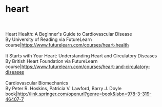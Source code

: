 # heart<br><br>

Heart Health: A Beginner's Guide to Cardiovascular Disease<br>By University of Reading via FutureLearn<br>course|https://www.futurelearn.com/courses/heart-health<br><br>
It Starts with Your Heart: Understanding Heart and Circulatory Diseases<br>By British Heart Foundation via FutureLearn<br>course|https://www.futurelearn.com/courses/heart-and-circulatory-diseases<br><br>
Cardiovascular Biomechanics<br>By Peter R. Hoskins, Patricia V. Lawford, Barry J. Doyle<br>book|http://link.springer.com/openurl?genre=book&isbn=978-3-319-46407-7<br><br>
